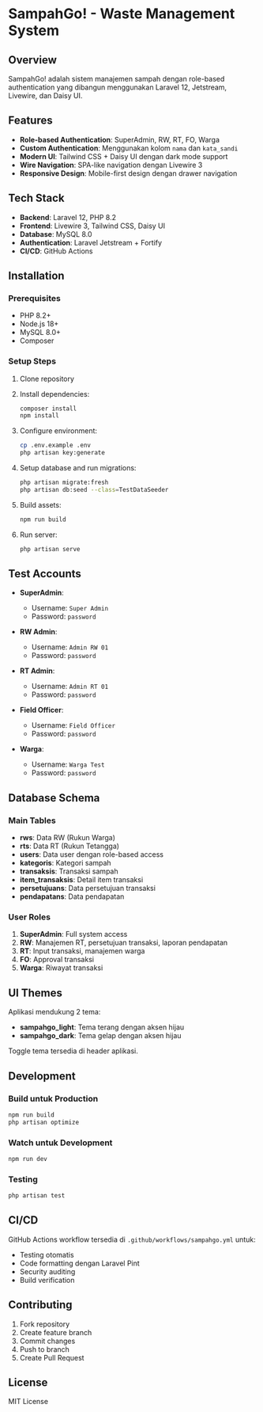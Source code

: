 # SampahGo! - Waste Management System

## Overview
SampahGo! adalah sistem manajemen sampah dengan role-based authentication yang dibangun menggunakan Laravel 12, Jetstream, Livewire, dan Daisy UI.

## Features
- **Role-based Authentication**: SuperAdmin, RW, RT, FO, Warga
- **Custom Authentication**: Menggunakan kolom `nama` dan `kata_sandi`
- **Modern UI**: Tailwind CSS + Daisy UI dengan dark mode support
- **Wire Navigation**: SPA-like navigation dengan Livewire 3
- **Responsive Design**: Mobile-first design dengan drawer navigation

## Tech Stack
- **Backend**: Laravel 12, PHP 8.2
- **Frontend**: Livewire 3, Tailwind CSS, Daisy UI
- **Database**: MySQL 8.0
- **Authentication**: Laravel Jetstream + Fortify
- **CI/CD**: GitHub Actions

## Installation

### Prerequisites
- PHP 8.2+
- Node.js 18+
- MySQL 8.0+
- Composer

### Setup Steps
1. Clone repository
2. Install dependencies:
   ```bash
   composer install
   npm install
   ```

3. Configure environment:
   ```bash
   cp .env.example .env
   php artisan key:generate
   ```

4. Setup database and run migrations:
   ```bash
   php artisan migrate:fresh
   php artisan db:seed --class=TestDataSeeder
   ```

5. Build assets:
   ```bash
   npm run build
   ```

6. Run server:
   ```bash
   php artisan serve
   ```

## Test Accounts
- **SuperAdmin**: 
  - Username: `Super Admin`
  - Password: `password`

- **RW Admin**:
  - Username: `Admin RW 01`
  - Password: `password`

- **RT Admin**:
  - Username: `Admin RT 01`
  - Password: `password`

- **Field Officer**:
  - Username: `Field Officer`
  - Password: `password`

- **Warga**:
  - Username: `Warga Test`
  - Password: `password`

## Database Schema

### Main Tables
- **rws**: Data RW (Rukun Warga)
- **rts**: Data RT (Rukun Tetangga)
- **users**: Data user dengan role-based access
- **kategoris**: Kategori sampah
- **transaksis**: Transaksi sampah
- **item_transaksis**: Detail item transaksi
- **persetujuans**: Data persetujuan transaksi
- **pendapatans**: Data pendapatan

### User Roles
1. **SuperAdmin**: Full system access
2. **RW**: Manajemen RT, persetujuan transaksi, laporan pendapatan
3. **RT**: Input transaksi, manajemen warga
4. **FO**: Approval transaksi
5. **Warga**: Riwayat transaksi

## UI Themes
Aplikasi mendukung 2 tema:
- **sampahgo_light**: Tema terang dengan aksen hijau
- **sampahgo_dark**: Tema gelap dengan aksen hijau

Toggle tema tersedia di header aplikasi.

## Development

### Build untuk Production
```bash
npm run build
php artisan optimize
```

### Watch untuk Development
```bash
npm run dev
```

### Testing
```bash
php artisan test
```

## CI/CD
GitHub Actions workflow tersedia di `.github/workflows/sampahgo.yml` untuk:
- Testing otomatis
- Code formatting dengan Laravel Pint
- Security auditing
- Build verification

## Contributing
1. Fork repository
2. Create feature branch
3. Commit changes
4. Push to branch
5. Create Pull Request

## License
MIT License
